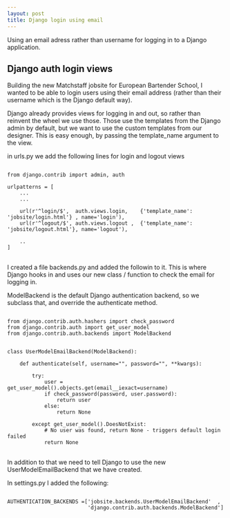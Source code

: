 ```yaml
---
layout: post
title: Django login using email 
---
```


Using an email adress rather than username for logging in to a Django application. 

## Django auth login views

Building the new Matchstaff jobsite for European Bartender School, I wanted to be able to login users using their email address (rather than their username which is the Django default way).

Django already provides views for logging in and out, so rather than reinvent the wheel we use those. Those use the templates from the Django admin by default, but we want to use the custom templates from our designer. This is easy enough, by passing the template_name argument to the view.  


in urls.py we add the following lines for login and logout views 
    
<pre>
<code class="language-python">
from django.contrib import admin, auth

urlpatterns = [
    ...
    ...
        
    url(r'^login/$',  auth.views.login,    {'template_name': 'jobsite/login.html'} , name='login'),
    url(r'^logout/$', auth.views.logout ,  {'template_name': 'jobsite/logout.html'}, name='logout'),

    ..
]
</code>
</pre>



I created a file backends.py and added the followin to it. 
This is where Django hooks in and uses our new class / function to check the email for logging in.

ModelBackend is the default Django authentication backend, so we subclass that, and override the authenticate method.

<pre>
<code class="language-python">
from django.contrib.auth.hashers import check_password
from django.contrib.auth import get_user_model
from django.contrib.auth.backends import ModelBackend


class UserModelEmailBackend(ModelBackend):

    def authenticate(self, username="", password="", **kwargs):

        try:
            user = get_user_model().objects.get(email__iexact=username)
            if check_password(password, user.password):
                return user
            else:
                return None

        except get_user_model().DoesNotExist:
            # No user was found, return None - triggers default login failed
            return None
</code>
</pre>

In addition to that we need to tell Django to use the new UserModelEmailBackend that we have created. 

In settings.py I added the following:

<pre>
<code class="language-python">
AUTHENTICATION_BACKENDS =['jobsite.backends.UserModelEmailBackend'  ,
                          'django.contrib.auth.backends.ModelBackend']
</code>  
</pre>

